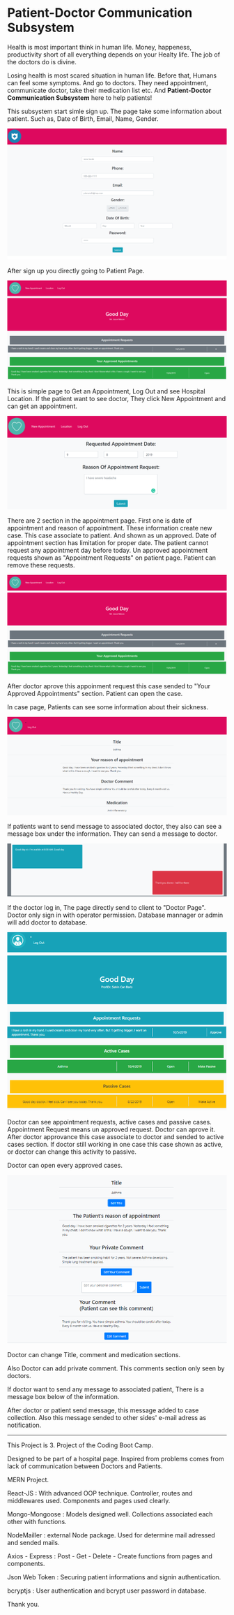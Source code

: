 # Patient-Doctor Communication Subsystem

Health is most important think in human life. Money, happeness, productivity short of all everything depends on your Healty life. The job of the doctors do is divine.

Losing health is most scared situation in human life. Before that, Humans can feel some symptoms. And go to doctors. They need appointment, communicate doctor, take their medication list etc. And   **Patient-Doctor Communication Subsystem** here to help patients!

This subsystem start simle sign up. The page take some information about patient. Such as, Date of Birth, Email, Name, Gender. 

![Image of SignInPage](./images/Sign-In-page.png)

After sign up you directly going to Patient Page.

![Image of PatientPage](./images/Patient-Main-Page.png)


This is simple page to Get an Appointment, Log Out and see Hospital Location. If the patient want to see doctor, They click New Appointment and can get an appointment.

![Image of NewAppointmentPage](./images/Patient-Appointment-Page.png)

There are 2 section in the appointment page. First one is date of appointment and reason of appointment. 
These information create new case. This case associate to patient. And shown as un approved.
Date of appointment section has limitation for proper date. The patient cannot request any appointment day before today.
Un approved appointment requests shown as "Appointment Requests" on patient page. Patient can remove these requests.

![Image of PatientPage](./images/Patient-Main-Page.png)

After doctor aprove this appoinment request this case sended to "Your Approved Appointments" section. Patient can open the case.

In case page, Patients can see some information about their sickness. 

![Image of PatientCasePage](./images/Patient-Case-Page.png)

If patients want to send message to associated doctor, they also can see a message box under the information. They can send a message to doctor. 

![Image of PatientCasePageMessageBox](./images/communication-box.png)

If the doctor log in, The page directly send to client to "Doctor Page". Doctor only sign in with operator permission. Database mannager or admin will add doctor to database.

![Image of DoctorPage](./images/Doctor-Page.png)

Doctor can see appointment requests, active cases and passive cases. 
Appointment Request means un approved request. Doctor can aprove it. After doctor approvance this case associate to doctor and sended to active cases section.
If doctor still working in one case this case shown as active, or doctor can change this activity to passive.

Doctor can open every approved cases. 

![Image of DoctorCasePage](./images/Doctor-Case-Page.png)

Doctor can change Title, comment and medication sections.

Also Doctor can add private comment. This comments section only seen by doctors. 

If doctor want to send any message to associated patient, There is a message box below of the information. 

After doctor or patient send message, this message added to case collection. Also this message sended to other sides' e-mail adress as notification. 




--------------------------


This Project is 3. Project of the Coding Boot Camp.

Designed to be part of a hospital page. 
Inspired from problems comes from lack of communication between Doctors and Patients.

MERN Project.

React-JS : With advanced OOP technique. Controller, routes and middlewares used. Components and pages used clearly.

Mongo-Mongoose : Models designed well. Collections associated each other with functions. 

NodeMailler : external Node package. Used for determine mail adressed and sended mails.

Axios - Express : Post - Get - Delete - Create functions from pages and components.

Json Web Token : Securing patient informations and signin authentication.

bcryptjs : User authentication and bcrypt user password in database.

Thank you.







